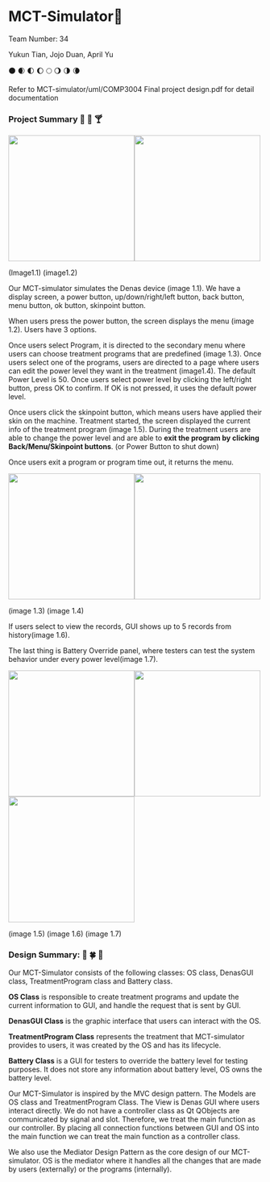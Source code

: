 # MCT-Simulator💅

Team Number: 34

Yukun Tian, Jojo Duan, April Yu

:new_moon:
:waxing_crescent_moon:
:first_quarter_moon:
:waxing_gibbous_moon:
:full_moon:
:waning_gibbous_moon:
:last_quarter_moon:
:waning_crescent_moon:

Refer to MCT-simulator/uml/COMP3004 Final project design.pdf for detail documentation


### Project Summary 🌊 🥥 🍸


<img src="https://user-images.githubusercontent.com/19592124/115156080-a7531580-a050-11eb-8683-ec88edf616bf.png" width="250"><img src="https://user-images.githubusercontent.com/19592124/115156082-aa4e0600-a050-11eb-8122-a53c1769b58d.png" width="250">

(Image1.1) 				                           	(image1.2)

Our MCT-simulator simulates the Denas device (image 1.1). We have a display screen, a power button, up/down/right/left button, back button, menu button, ok button, skinpoint button.

 When users press the power button, the screen displays the menu (image 1.2). Users have 3 options. 

Once users select Program, it is directed to the secondary menu where users can choose treatment programs that are predefined (image 1.3). Once users select one of the programs, users are directed to a page where users can edit the power level they want in the treatment (image1.4). The default Power Level is 50. Once users select power level by clicking the left/right button, press OK to confirm. If OK is not pressed, it uses the default power level. 

Once users click the skinpoint button, which means users have applied their skin on the machine. Treatment started, the screen displayed the current info of the treatment program (image 1.5). During the treatment users are able to change the power level and are able to **exit the program by clicking Back/Menu/Skinpoint buttons**. (or Power Button to shut down) 

Once users exit a program or program time out, it returns the menu.


<img src="https://user-images.githubusercontent.com/19592124/115156088-b1751400-a050-11eb-99b9-0665d9e5fe38.png" width="250"><img src="https://user-images.githubusercontent.com/19592124/115156090-b33ed780-a050-11eb-9364-39ef899e7ff1.png" width="250">


(image 1.3)				                          (image 1.4)

If users select to view the records, GUI shows up to 5 records from history(image 1.6).

The last thing is Battery Override panel, where testers can test the system behavior under every power level(image 1.7).  


<img src="https://user-images.githubusercontent.com/19592124/115156098-be920300-a050-11eb-80ff-a2b9198ea2ce.png" width="250"><img src="https://user-images.githubusercontent.com/19592124/115156119-d10c3c80-a050-11eb-8d3a-4d8560acfc86.png" width="250"><img src="https://user-images.githubusercontent.com/19592124/115156101-c0f45d00-a050-11eb-8176-78806458ac95.png" width="250">

(image 1.5)				                        (image 1.6)		                        	(image 1.7)


### 


### Design Summary: 🍄 🍀 🍓

Our MCT-Simulator consists of the following classes: OS class, DenasGUI class, TreatmentProgram class and Battery class. 

**OS Class** is responsible to create treatment programs and update the current information to GUI, and handle the request that is sent by GUI.

**DenasGUI Class**  is the graphic interface that users can interact with the OS.

**TreatmentProgram Class** represents the treatment that MCT-simulator provides to users, it was created by the OS and has its lifecycle.

 

**Battery Class** is a GUI for testers to override the battery level for testing purposes. It does not store any information about battery level, OS owns the battery level. 

Our MCT-Simulator is inspired by the MVC design pattern. The Models are OS class and TreatmentProgram Class. The View is Denas GUI where users interact directly. We do not have a controller class as Qt QObjects are communicated by signal and slot. Therefore, we treat the main function as our controller. By placing all connection functions between GUI and OS into the main function we can treat the main function as a controller class.

We also use the Mediator Design Pattern as the core design of our MCT-simulator. OS is the mediator where it handles all the changes that are made by users (externally) or the programs (internally).
